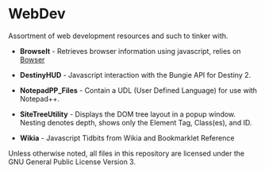 # WebDev
Assortment of web development resources and such to tinker with.

* **BrowseIt** - Retrieves browser information using javascript, relies on [Bowser](https://github.com/ded/bowser)

* **DestinyHUD** - Javascript interaction with the Bungie API for Destiny 2.

* **NotepadPP_Files** - Contain a UDL (User Defined Language) for use with Notepad++.

* **SiteTreeUtility** - Displays the DOM tree layout in a popup window.  Nesting denotes depth, shows only the Element Tag, Class(es), and ID.

* **Wikia** - Javascript Tidbits from Wikia and Bookmarklet Reference



Unless otherwise noted, all files in this repository are licensed under the GNU General Public License Version 3.
